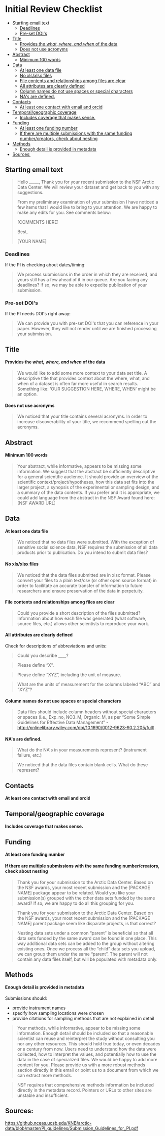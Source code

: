 Initial Review Checklist
================

-   [Starting email text](#starting-email-text)
    -   [Deadlines](#deadlines)
    -   [Pre-set DOI's](#pre-set-dois)
-   [Title](#title)
    -   [Provides the *what, where, and when* of the data](#provides-the-what-where-and-when-of-the-data)
    -   [Does not use acronyms](#does-not-use-acronyms)
-   [Abstract](#abstract)
    -   [Minimum 100 words](#minimum-100-words)
-   [Data](#data)
    -   [At least one data file](#at-least-one-data-file)
    -   [No xls/xlsx files](#no-xlsxlsx-files)
    -   [File contents and relationships among files are clear](#file-contents-and-relationships-among-files-are-clear)
    -   [All attributes are clearly defined](#all-attributes-are-clearly-defined)
    -   [Column names do not use spaces or special characters](#column-names-do-not-use-spaces-or-special-characters)
    -   [NA's are defined.](#nas-are-defined.)
-   [Contacts](#contacts)
    -   [At least one contact with email and orcid](#at-least-one-contact-with-email-and-orcid)
-   [Temporal/geographic coverage](#temporalgeographic-coverage)
    -   [Includes coverage that makes sense.](#includes-coverage-that-makes-sense.)
-   [Funding](#funding)
    -   [At least one funding number](#at-least-one-funding-number)
    -   [If there are multiple submissions with the same funding number/creators, check about nesting](#if-there-are-multiple-submissions-with-the-same-funding-numbercreators-check-about-nesting)
-   [Methods](#methods)
    -   [Enough detail is provided in metadata](#enough-detail-is-provided-in-metadata)
-   [Sources:](#sources)

Starting email text
-------------------

> Hello \_\_\_\_\_, Thank you for your recent submission to the NSF Arctic Data Center. We will review your dataset and get back to you with any suggestions.
>
> From my preliminary examination of your submission I have noticed a few items that I would like to bring to your attention. We are happy to make any edits for you. See comments below:
>
> \[COMMENTS HERE\]
>
> Best,
>
> \[YOUR NAME\]

### Deadlines

If the PI is checking about dates/timing:

> We process submissions in the order in which they are received, and yours still has a few ahead of it in our queue. Are you facing any deadlines? If so, we may be able to expedite publication of your submission.

### Pre-set DOI's

If the PI needs DOI's right away:

> We can provide you with pre-set DOI's that you can reference in your paper. However, they will not render until we are finished processing your submission.

Title
-----

#### Provides the *what, where, and when* of the data

> We would like to add some more context to your data set title. A descriptive title that provides context about the where, what, and when of a dataset is often far more useful in search results. Something like: ‘OUR SUGGESTION HERE, WHERE, WHEN’ might be an option.

#### Does not use acronyms

> We noticed that your title contains several acronyms. In order to increase discoverability of your title, we recommend spelling out the acronyms.

Abstract
--------

#### Minimum 100 words

> Your abstract, while informative, appears to be missing some information. We suggest that the abstract be sufficiently descriptive for a general scientific audience. It should provide an overview of the scientific context/project/hypotheses, how this data set fits into the larger project, a synopsis of the experimental or sampling design, and a summary of the data contents. If you prefer and it is appropriate, we could add language from the abstract in the NSF Award found here: \[NSF AWARD URL\]

Data
----

#### At least one data file

> We noticed that no data files were submitted. With the exception of sensitive social science data, NSF requires the submission of all data products prior to publication. Do you intend to submit data files?

#### No xls/xlsx files

> We noticed that the data files submitted are in xlsx format. Please convert your files to a plain text/csv (or other open source format) in order to facilitate an accurate transfer of information to future researchers and ensure preservation of the data in perpetuity.

#### File contents and relationships among files are clear

> Could you provide a short description of the files submitted? Information about how each file was generated (what software, source files, etc.) allows other scientists to reproduce your work.

#### All attributes are clearly defined

Check for descriptions of abbreviations and units:

> Could you describe \_\_\_\_?

> Please define “X”.

> Please define “XYZ”, including the unit of measure.

> What are the units of measurement for the columns labeled “ABC” and “XYZ”?

#### Column names do not use spaces or special characters

> Data files should include column headers without special characters or spaces (i.e., Exp\_no, NO3\_M, Organic\_M, as per “Some Simple Guidelines for Effective Data Management” - <http://onlinelibrary.wiley.com/doi/10.1890/0012-9623-90.2.205/full>).

#### NA's are defined.

> What do the NA's in your measurements represent? (instrument failure, etc.)

> We noticed that the data files contain blank cells. What do these represent?

Contacts
--------

#### At least one contact with email and orcid

Temporal/geographic coverage
----------------------------

#### Includes coverage that makes sense.

Funding
-------

#### At least one funding number

#### If there are multiple submissions with the same funding number/creators, check about nesting

> Thank you for your submission to the Arctic Data Center. Based on the NSF awards, your most recent submission and the \[PACKAGE NAME\] package appear to be related. Would you like your submission(s) grouped with the other data sets funded by the same award? If so, we are happy to do all this grouping for you.

> Thank you for your submission to the Arctic Data Center. Based on the NSF awards, your most recent submission and the \[PACKAGE NAME\] parent package seem like disparate projects, is that correct?

> Nesting data sets under a common “parent” is beneficial so that all data sets funded by the same award can be found in one place. This way additional data sets can be added to the group without altering existing ones. Once we process all the “child” data sets you upload, we can group them under the same “parent”. The parent will not contain any data files itself, but will be populated with metadata only.

Methods
-------

#### Enough detail is provided in metadata

Submissions should:

-   provide instrument names
-   specify how sampling locations were chosen
-   provide citations for sampling methods that are not explained in detail

> Your methods, while informative, appear to be missing some information. Enough detail should be included so that a reasonable scientist can reuse and reinterpret the study without consulting you nor any other resources. This should hold true today, or even decades or a century from now. Users need to understand how the data were collected, how to interpret the values, and potentially how to use the data in the case of specialized files. We would be happy to add more content for you. Please provide us with a more robust methods section directly in this email or point us to a document from which we can extract more methods.

> NSF requires that comprehensive methods information be included directly in the metadata record. Pointers or URLs to other sites are unstable and insufficient.

Sources:
--------

<https://github.nceas.ucsb.edu/KNB/arctic-data/blob/master/PI_guidelines/Submission_Guidelines_for_PI.pdf>
